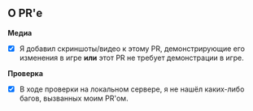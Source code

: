 <!-- Текст между стрелками является комментариями - они не будут видны в вашем PR. -->

<!-- 
Пожалуйста, отнеситесь к PRу серьезно, ведь мы потом не хотим разгребать ваше дерьмо. Условия, которые будут перечисленны нижн - являются добровольными (не считая пункта о багах) и позволяют ускорить процесс проверки. PRы, которые вносят изменения в игру (добавление одежды, предметов, новых функций и т.д.), должны содержать прикрепленные материалы, которые демонстрируют эти изменения. В случае, если ваш PR является драфтовым, то будьте добры расписать что вы планируете сделать, а не держать нас в тумане неизвестности.
Мелкие исправления и рефакторинги не требуют таких материалов.
Любые материалы могут использоваться в отчетах о прогрессе разработки SS14, при условии явного указания авторства.
Если вы не уверены, нужны ли материалы для вашего PR, спросите у одного из ведущих разработчиков.
Отметьте внизу галочкой (поставив X в квадратных скобках [X]), чтобы подтвердить, что вы действительно прочитали и поняли это: 
-->

## О PR'е

<!-- Что изменится? Пожалуйста, распишите в PR'е что вы добавили/изменили/починили. -->

**Медиа**

* [x] Я добавил скриншоты/видео к этому PR, демонстрирующие его изменения в игре **или** этот PR не требует демонстрации в игре. 

**Проверка**

* [x] В ходе проверки на локальном сервере, я не нашёл каких-либо багов, вызванных моим PR'ом.
